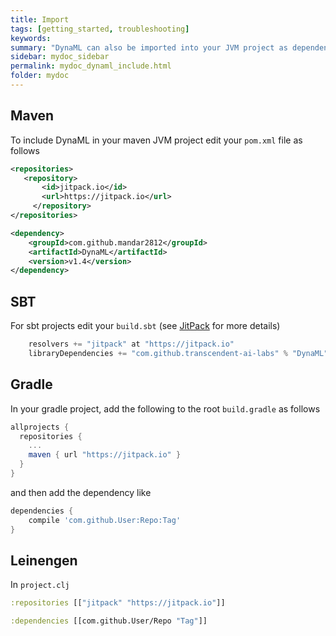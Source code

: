 ```yaml
---
title: Import
tags: [getting_started, troubleshooting]
keywords:
summary: "DynaML can also be imported into your JVM project as dependency, the artifacts are uploaded to JitPack from where you can pull them using sbt, maven, gradle and leinengen"
sidebar: mydoc_sidebar
permalink: mydoc_dynaml_include.html
folder: mydoc
---
```


## Maven

To include DynaML in your maven JVM project edit your ```pom.xml``` file as follows

```xml
<repositories>
   <repository>
	   <id>jitpack.io</id>
	   <url>https://jitpack.io</url>
	 </repository>
</repositories>
```

```xml
<dependency>
    <groupId>com.github.mandar2812</groupId>
    <artifactId>DynaML</artifactId>
    <version>v1.4</version>
</dependency>
```

## SBT

For sbt projects edit your `build.sbt` (see [JitPack](https://jitpack.io/#transcendent-ai-labs/DynaML) for more details)

```scala
    resolvers += "jitpack" at "https://jitpack.io"
    libraryDependencies += "com.github.transcendent-ai-labs" % "DynaML" % version	
```

## Gradle

In your gradle project, add the following to the root `build.gradle` as follows

```groovy
allprojects {
  repositories {
    ...
    maven { url "https://jitpack.io" }
  }
}
```

and then add the dependency like

```groovy
dependencies {
	compile 'com.github.User:Repo:Tag'
}
```

## Leinengen

In `project.clj`

```clojure
:repositories [["jitpack" "https://jitpack.io"]]
```

```clojure
:dependencies [[com.github.User/Repo "Tag"]]
```
